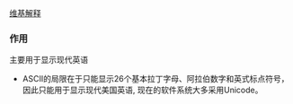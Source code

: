 [维基解释](https://zh.wikipedia.org/wiki/ASCII)

### 作用
主要用于显示现代英语

* ASCII的局限在于只能显示26个基本拉丁字母、阿拉伯数字和英式标点符号，因此只能用于显示现代美国英语, 现在的软件系统大多采用Unicode。